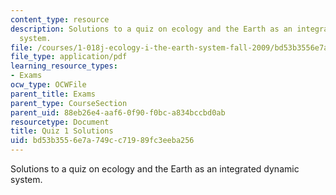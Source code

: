 ```yaml
---
content_type: resource
description: Solutions to a quiz on ecology and the Earth as an integrated dynamic
  system.
file: /courses/1-018j-ecology-i-the-earth-system-fall-2009/bd53b3556e7a749cc71989fc3eeba256_MIT1_018JF09_study_sol_1.pdf
file_type: application/pdf
learning_resource_types:
- Exams
ocw_type: OCWFile
parent_title: Exams
parent_type: CourseSection
parent_uid: 88eb26e4-aaf6-0f90-f0bc-a834bccbd0ab
resourcetype: Document
title: Quiz 1 Solutions
uid: bd53b355-6e7a-749c-c719-89fc3eeba256
---
```

Solutions to a quiz on ecology and the Earth as an integrated dynamic system.

